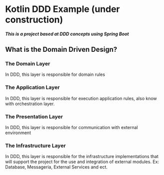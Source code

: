 # Kotlin DDD Example (under construction)

##### This is a project based at DDD concepts using Spring Boot

## What is the Domain Driven Design?


### The Domain Layer
In DDD, this layer is responsible for domain rules

### The Application Layer
In DDD, this layer is responsible for execution application rules,  also know with orchestration layer.

### The Presentation Layer
In DDD, this layer is responsible for communication with external environment 

### The Infrastructure Layer
In DDD, this layer is responsible for the infrastructure implementations that will support the project for the use and integration of external modules.
Ex: Database, Messageria, External Services and ect.
